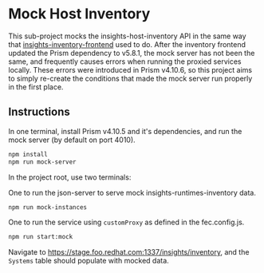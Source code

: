 # Mock Host Inventory

This sub-project mocks the insights-host-inventory API in the same way that [insights-inventory-frontend](https://github.com/RedHatInsights/insights-inventory-frontend?tab=readme-ov-file#mocking-inventory-api) used to do. After the inventory frontend updated the Prism dependency to v5.8.1, the mock server has not been the same, and frequently causes errors when running the proxied services locally. These errors were introduced in Prism v4.10.6, so this project aims to simply re-create the conditions that made the mock server run properly in the first place.

## Instructions

In one terminal, install Prism v4.10.5 and it's dependencies, and run the mock server (by default on port 4010).
```bash
npm install
npm run mock-server
```

In the project root, use two terminals:

One to run the json-server to serve mock insights-runtimes-inventory data.
```bash
npm run mock-instances
```

One to run the service using `customProxy` as defined in the fec.config.js.
```bash
npm run start:mock
```

Navigate to https://stage.foo.redhat.com:1337/insights/inventory, and the `Systems` table should populate with mocked data.

